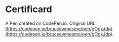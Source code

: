 # Certificard

A Pen created on CodePen.io. Original URL: [https://codepen.io/bruceewmesmo/pen/gOgxJdp](https://codepen.io/bruceewmesmo/pen/gOgxJdp).


